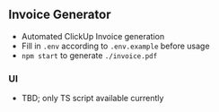 ## Invoice Generator

- Automated ClickUp Invoice generation
- Fill in `.env` according to `.env.example` before usage
- `npm start` to generate `./invoice.pdf`

### UI

- TBD; only TS script available currently
